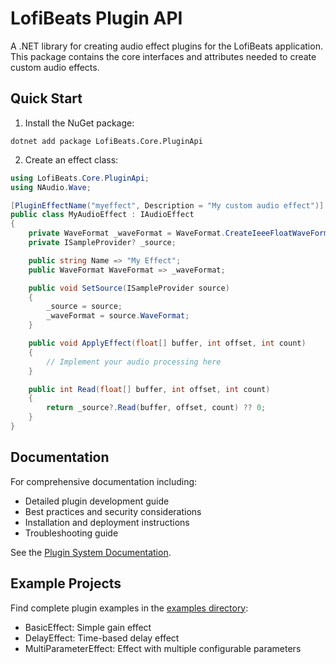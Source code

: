 # LofiBeats Plugin API

A .NET library for creating audio effect plugins for the LofiBeats application. This package contains the core interfaces and attributes needed to create custom audio effects.

## Quick Start

1. Install the NuGet package:
```shell
dotnet add package LofiBeats.Core.PluginApi
```

2. Create an effect class:
```csharp
using LofiBeats.Core.PluginApi;
using NAudio.Wave;

[PluginEffectName("myeffect", Description = "My custom audio effect")]
public class MyAudioEffect : IAudioEffect
{
    private WaveFormat _waveFormat = WaveFormat.CreateIeeeFloatWaveFormat(44100, 2);
    private ISampleProvider? _source;

    public string Name => "My Effect";
    public WaveFormat WaveFormat => _waveFormat;

    public void SetSource(ISampleProvider source)
    {
        _source = source;
        _waveFormat = source.WaveFormat;
    }

    public void ApplyEffect(float[] buffer, int offset, int count)
    {
        // Implement your audio processing here
    }

    public int Read(float[] buffer, int offset, int count)
    {
        return _source?.Read(buffer, offset, count) ?? 0;
    }
}
```

## Documentation

For comprehensive documentation including:
- Detailed plugin development guide
- Best practices and security considerations
- Installation and deployment instructions
- Troubleshooting guide

See the [Plugin System Documentation](https://github.com/willibrandon/LofiBeats/blob/main/docs/PLUGINS.md).

## Example Projects

Find complete plugin examples in the [examples directory](https://github.com/willibrandon/LofiBeats/tree/main/examples/Plugins):
- BasicEffect: Simple gain effect
- DelayEffect: Time-based delay effect
- MultiParameterEffect: Effect with multiple configurable parameters 